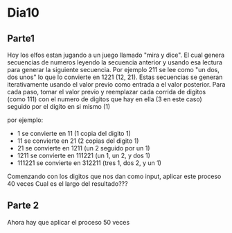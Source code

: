 # Dia10

## Parte1

Hoy los elfos estan jugando a un juego llamado "mira y dice". El cual genera
secuencias de numeros leyendo la secuencia anterior y usando esa lectura para
generar la siguiente secuencia. Por ejemplo 211 se lee como "un dos, dos unos"
lo que lo convierte en 1221 (12, 21). Estas secuencias se generan iterativamente
usando el valor previo como entrada a el valor posterior. Para cada paso, tomar
el valor previo y reemplazar cada corrida de digitos (como 111) con el numero de
digitos que hay en ella (3 en este caso) seguido por el digito en si mismo (1)

por ejemplo:

 - 1 se convierte en 11 (1 copia del digito 1)
 - 11 se convierte en 21 (2 copias del digito 1)
 - 21 se convierte en 1211 (un 2 seguido por un 1)
 - 1211 se convierte en 111221 (un 1, un 2, y dos 1)
 - 111221 se convierte en 312211 (tres 1, dos 2, y un 1)

Comenzando con los digitos que nos dan como input, aplicar este proceso 40 veces
Cual es el largo del resultado???

## Parte 2

Ahora hay que aplicar el proceso 50 veces
